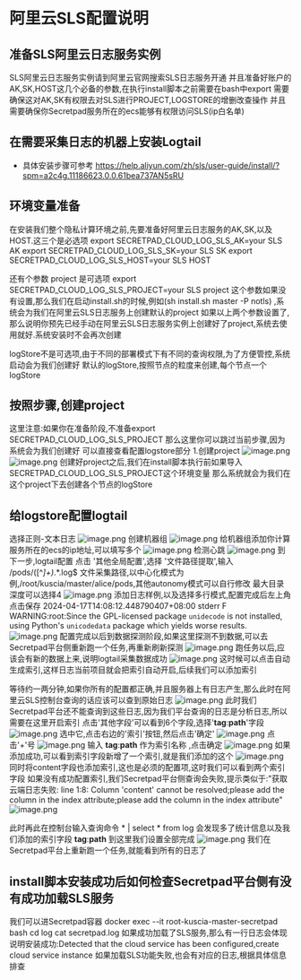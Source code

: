 # 阿里云SLS配置说明

## 准备SLS阿里云日志服务实例

SLS阿里云日志服务实例请到阿里云官网搜索SLS日志服务开通
并且准备好账户的AK,SK,HOST这几个必备的参数,在执行install脚本之前需要在bash中export
需要确保这对AK,SK有权限去对SLS进行PROJECT,LOGSTORE的增删改查操作
并且需要确保你Secretpad服务所在的ecs能够有权限访问SLS(ip白名单)

## 在需要采集日志的机器上安装Logtail

* 具体安装步骤可参考 https://help.aliyun.com/zh/sls/user-guide/install/?spm=a2c4g.11186623.0.0.61bea737AN5sRU

## 环境变量准备

在安装我们整个隐私计算环境之前,先要准备好阿里云日志服务的AK,SK,以及HOST.这三个是必选项
export SECRETPAD_CLOUD_LOG_SLS_AK=your SLS AK
export SECRETPAD_CLOUD_LOG_SLS_SK=your SLS SK
export SECRETPAD_CLOUD_LOG_SLS_HOST=your SLS HOST

还有个参数 project 是可选项
export SECRETPAD_CLOUD_LOG_SLS_PROJECT=your SLS project
这个参数如果没有设置,那么我们在启动install.sh的时候,例如(sh install.sh master -P notls)
,系统会为我们在阿里云SLS日志服务上创建默认的project
如果以上两个参数设置了,那么说明你预先已经手动在阿里云SLS日志服务实例上创建好了project,系统去使用就好.系统安装时不会再次创建

logStore不是可选项,由于不同的部署模式下有不同的查询权限,为了方便管控,系统启动会为我们创建好
默认的logStore,按照节点的粒度来创建,每个节点一个logStore

## 按照步骤,创建project

这里注意:如果你在准备阶段,不准备export SECRETPAD_CLOUD_LOG_SLS_PROJECT
那么这里你可以跳过当前步骤,因为系统会为我们创建好
可以直接查看配置logstore部分
1.创建project
![image.png](../imgs/sls/create_project.png)
![image.png](../imgs/sls/create_project1.png)
创建好project之后,我们在install脚本执行前如果导入SECRETPAD_CLOUD_LOG_SLS_PROJECT这个环境变量
那么系统就会为我们在这个project下去创建各个节点的logStore

## 给logstore配置logtail

选择正则-文本日志
![image.png](../imgs/sls/logstore0.png)
创建机器组
![image.png](../imgs/sls/create_machines.png)
给机器组添加你计算服务所在的ecs的ip地址,可以填写多个
![image.png](../imgs/sls/add_ips.png)
检测心跳
![image.png](../imgs/sls/heart_beat.png)
到下一步,logtail配置
点击 '其他全局配置',选择 '文件路径提取',输入 /pods\/([^_]+)_.*\.log$
文件采集路径,以中心化模式为例,/root/kuscia/master/alice/pods,其他autonomy模式可以自行修改
最大目录深度可以选择4
![image.png](../imgs/sls/logtail_config1.png)
添加日志样例,以及选择多行模式,配置完成后左上角点击保存
2024-04-17T14:08:12.448790407+08:00 stderr F WARNING:root:Since the GPL-licensed package `unidecode` is not installed,
using Python's `unicodedata` package which yields worse results.
![image.png](../imgs/sls/add_log_example.png)
配置完成以后到数据探测阶段,如果这里探测不到数据,可以去Secretpad平台侧重新跑一个任务,再重新刷新探测
![image.png](../imgs/sls/data_detect.png)
跑任务以后,应该会有新的数据上来,说明logtail采集数据成功
![image.png](../imgs/sls/data_detect1.png)
这时候可以点击自动生成索引,这样日志当前项目就会把索引自动开启,后续我们可以添加索引

等待约一两分钟,如果你所有的配置都正确,并且服务器上有日志产生,那么此时在阿里云SLS控制台查询的话应该可以查到原始日志
![image.png](../imgs/sls/origin_log.png)
此时我们Secretpad平台还不能查询到这些日志,因为我们平台查询的日志是分析日志,所以需要在这里开启索引
点击'其他字段'可以看到6个字段,选择'__tag__:__path__'字段
![image.png](../imgs/sls/add_index_tag_path.png)
选中它,点击右边的'索引'按钮,然后点击'确定'
![image.png](../imgs/sls/create_tag_path_index.png)
点击'+'号
![image.png](../imgs/sls/create_tag_path_index1.png)
输入 __tag__:__path__  作为索引名称 ,点击确定
![image.png](../imgs/sls/create_tag_path_index2.png)
如果添加成功,可以看到索引字段新增了一个索引,就是我们添加的这个
![image.png](../imgs/sls/create_tag_path_index3.png)
同时将content字段也添加索引,这也是必须的配置项,这时我们可以看到两个索引字段
如果没有成功配置索引,我们Secretpad平台侧查询会失败,提示类似于:"获取云端日志失败: line 1:8: Column 'content' cannot be
resolved;please add the column in the index attribute;please add the column in the index attribute"
![image.png](../imgs/sls/create_content_index.png)

此时再此在控制台输入查询命令 * | select * from log
会发现多了统计信息以及我们添加的索引字段 __tag__:__path__
到这里我们设置全部完成
![image.png](../imgs/sls/create_tag_path_index4.png)
我们在Secretpad平台上重新跑一个任务,就能看到所有的日志了

## install脚本安装成功后如何检查Secretpad平台侧有没有成功加载SLS服务

我们可以进Secretpad容器
docker exec --it root-kuscia-master-secretpad bash
cd log
cat secretpad.log
如果成功加载了SLS服务,那么有一行日志会体现说明安装成功:Detected that the cloud service has been configured,create cloud
service instance
如果加载SLS功能失败,也会有对应的日志,根据具体信息排查
